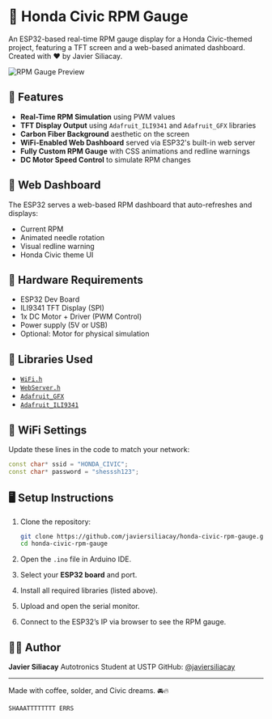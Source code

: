 
# 🚗 Honda Civic RPM Gauge

An ESP32-based real-time RPM gauge display for a Honda Civic-themed project, featuring a TFT screen and a web-based animated dashboard. Created with ❤️ by Javier Siliacay.

![RPM Gauge Preview](https://github.com/javiersiliacay/honda-civic-rpm-gauge/raw/main/preview.gif)

## 🔧 Features

- **Real-Time RPM Simulation** using PWM values
- **TFT Display Output** using `Adafruit_ILI9341` and `Adafruit_GFX` libraries
- **Carbon Fiber Background** aesthetic on the screen
- **WiFi-Enabled Web Dashboard** served via ESP32's built-in web server
- **Fully Custom RPM Gauge** with CSS animations and redline warnings
- **DC Motor Speed Control** to simulate RPM changes

## 📱 Web Dashboard

The ESP32 serves a web-based RPM dashboard that auto-refreshes and displays:

- Current RPM
- Animated needle rotation
- Visual redline warning
- Honda Civic theme UI

## 🧰 Hardware Requirements

- ESP32 Dev Board  
- ILI9341 TFT Display (SPI)
- 1x DC Motor + Driver (PWM Control)
- Power supply (5V or USB)
- Optional: Motor for physical simulation

## 🧪 Libraries Used

- [`WiFi.h`](https://www.arduino.cc/en/Reference/WiFi)
- [`WebServer.h`](https://github.com/espressif/arduino-esp32/tree/master/libraries/WebServer)
- [`Adafruit_GFX`](https://github.com/adafruit/Adafruit-GFX-Library)
- [`Adafruit_ILI9341`](https://github.com/adafruit/Adafruit_ILI9341)

## 📶 WiFi Settings

Update these lines in the code to match your network:

```cpp
const char* ssid = "HONDA_CIVIC";
const char* password = "shesssh123";
````

## 🖥️ Setup Instructions

1. Clone the repository:

   ```bash
   git clone https://github.com/javiersiliacay/honda-civic-rpm-gauge.git
   cd honda-civic-rpm-gauge
   ```
2. Open the `.ino` file in Arduino IDE.
3. Select your **ESP32 board** and port.
4. Install all required libraries (listed above).
5. Upload and open the serial monitor.
6. Connect to the ESP32’s IP via browser to see the RPM gauge.

## 👨‍💻 Author

**Javier Siliacay**
Autotronics Student at USTP
GitHub: [@javiersiliacay](https://github.com/javiersiliacay)

---

Made with coffee, solder, and Civic dreams. 🚘🔥

```
SHAAATTTTTTTT ERRS

